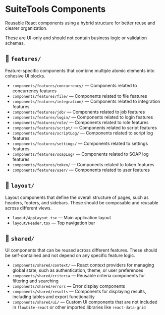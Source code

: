 # SuiteTools Components

Reusable React components using a hybrid structure for better reuse and clearer organization.

These are UI-only and should not contain business logic or validation schemas.

## 📁 `features/`

Feature-specific components that combine multiple atomic elements into cohesive UI blocks.

- `components/features/concurrency/` — Components related to concurrency features
- `components/features/file/` — Components related to file features
- `components/features/integration/` — Components related to integration features
- `components/features/job/` — Components related to job features
- `components/features/login/` — Components related to login features
- `components/features/role/` — Components related to role features
- `components/features/script/` — Components related to script features
- `components/features/scriptLog/` — Components related to script log features
- `components/features/settings/` — Components related to settings features
- `components/features/soapLog/` — Components related to SOAP log features
- `components/features/token/` — Components related to token features
- `components/features/user/` — Components related to user features

## 📁 `layout/`

Layout components that define the overall structure of pages, such as headers, footers, and sidebars. These should be composable and reusable across different views.

- `layout/AppLayout.tsx` — Main application layout
- `layout/Header.tsx` — Top navigation bar

## 📁 `shared/`

UI components that can be reused across different features. These should be self-contained and not depend on any specific feature logic.

- `components/shared/context/` — React context providers for managing global state, such as authentication, theme, or user preferences
- `components/shared/criteria` — Reusable criteria components for filtering and searching
- `components/shared/errors` — Error display components <!-- TODO: should I use feedback instead? What about messages? -->
- `components/shared/results` — Components for displaying results, including tables and export functionality
- `components/shared/ui/` — Custom UI components that are not included in `flowbite-react` or other imported libraries like `react-data-grid`
